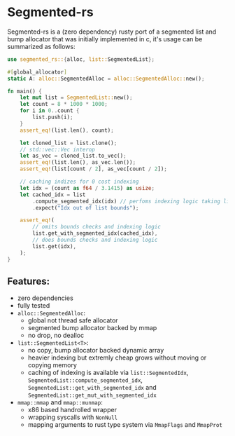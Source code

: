 # Segmented-rs

Segmented-rs is a (zero dependency) rusty port of a segmented list and bump
allocator that was initially implemented in c, it's usage can be summarized as
follows:

```rust
use segmented_rs::{alloc, list::SegmentedList};

#[global_allocator]
static A: alloc::SegmentedAlloc = alloc::SegmentedAlloc::new();

fn main() {
    let mut list = SegmentedList::new();
    let count = 8 * 1000 * 1000;
    for i in 0..count {
        list.push(i);
    }
    assert_eq!(list.len(), count);

    let cloned_list = list.clone();
    // std::vec::Vec interop
    let as_vec = cloned_list.to_vec();
    assert_eq!(list.len(), as_vec.len());
    assert_eq!(list[count / 2], as_vec[count / 2]);

    // caching indizes for 0 cost indexing
    let idx = (count as f64 / 3.1415) as usize;
    let cached_idx = list
        .compute_segmented_idx(idx) // perfoms indexing logic taking list len into account
        .expect("Idx out of list bounds");

    assert_eq!(
        // omits bounds checks and indexing logic
        list.get_with_segmented_idx(cached_idx),
        // does bounds checks and indexing logic
        list.get(idx),
    );
}
```

## Features:

- zero dependencies
- fully tested
- `alloc::SegmentedAlloc`: 
    - global not thread safe allocator
    - segmented bump allocator backed by mmap
    - no drop, no dealloc
- `list::SegmentedList<T>`:
    - no copy, bump allocator backed dynamic array
    - heavier indexing but extremly cheap grows without moving or copying memory
    - caching of indexing is available via `list::SegmentedIdx`,
      `SegmentedList::compute_segmented_idx`,
      `SegmentedList::get_with_segmented_idx` and
      `SegmentedList::get_mut_with_segmented_idx`
- `mmap::mmap` and `mmap::munmap`:
    - x86 based handrolled wrapper 
    - wrapping syscalls with `NonNull`
    - mapping arguments to rust type system via `MmapFlags` and `MmapProt`
